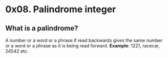 # 0x08. Palindrome integer
## What is a palindrome?
A number or a word or a phrase if read backwards gives the same number or a word or a phrase as it is being read forward.
**Example**: 1221, racecar, 24542 etc.
